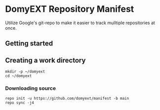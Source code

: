 # DomyEXT Repository Manifest

Utilize Google's git-repo to make it easier to track mulltiple repositories at once.

## Getting started

## Creating a work directory
```
mkdir -p ~/domyext
cd ~/domyext
```

### Downloading source
```
repo init -u https://github.com/domyext/manifest -b main
repo sync -j4
```